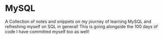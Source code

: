# MySQL
A Collection of notes and snippets on my journey of learning MySQL and refreshing myself on SQL in general! This is going alongside the 100 days of code I have committed myself too as well!
